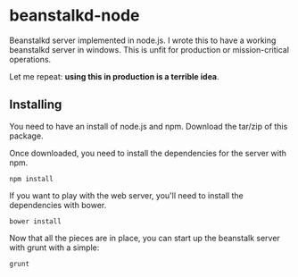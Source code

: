 # beanstalkd-node
Beanstalkd server implemented in node.js. I wrote this to have a working beanstalkd server in windows.
This is unfit for production or mission-critical operations.

Let me repeat: <strong>using this in production is a terrible idea</strong>.

## Installing
You need to have an install of node.js and npm. Download the tar/zip of this package.

Once downloaded, you need to install the dependencies for the server with npm.
```
npm install
```

If you want to play with the web server, you'll need to install the dependencies with bower.
```
bower install
```

Now that all the pieces are in place, you can start up the beanstalk server with grunt with a simple:
```
grunt
```
